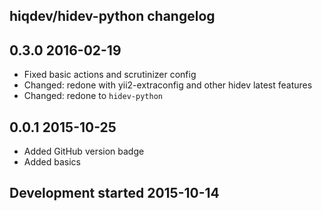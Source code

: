 hiqdev/hidev-python changelog
-----------------------------

## 0.3.0 2016-02-19

- Fixed basic actions and scrutinizer config
- Changed: redone with yii2-extraconfig and other hidev latest features
- Changed: redone to `hidev-python`

## 0.0.1 2015-10-25

- Added GitHub version badge
- Added basics

## Development started 2015-10-14

